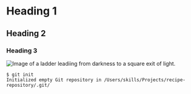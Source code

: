 # Heading 1
## Heading 2
### Heading 3

![Image of a ladder leadiing from darkness to a square exit of light.](https://media.wired.com/photos/5ddc60d792e954000806c9e0/1:1/w_1799,h_1799,c_limit/Ideas-Hope-498732229-x2.jpg)

```
$ git init
Initialized empty Git repository in /Users/skills/Projects/recipe-repository/.git/
```
